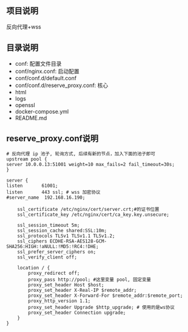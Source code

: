 
## 项目说明
反向代理+wss

## 目录说明
- conf: 配置文件目录
- conf/nginx.conf: 启动配置
- conf/conf.d/default.conf
- conf/conf.d/reserve_proxy.conf: 核心
- html
- logs
- openssl
- docker-compose.yml
- README.md


## reserve_proxy.conf说明
```text
# 反向代理 ip 池子, 轮询方式, 后续有新的节点，加入下面的池子即可
upstream pool {
server 10.0.0.13:51001 weight=10 max_fails=2 fail_timeout=30s;
}

server {
listen       61001;
listen       443 ssl; # wss 加密协议
#server_name  192.168.16.190;

    ssl_certificate /etc/nginx/cert/server.crt;#的证书位置
    ssl_certificate_key /etc/nginx/cert/ca_key.key.unsecure;

    ssl_session_timeout 5m;
    ssl_session_cache shared:SSL:10m;
    ssl_protocols TLSv1 TLSv1.1 TLSv1.2;
    ssl_ciphers ECDHE-RSA-AES128-GCM-SHA256:HIGH:!aNULL:!MD5:!RC4:!DHE;
    ssl_prefer_server_ciphers on;
    ssl_verify_client off;

    location / {
        proxy_redirect off;
        proxy_pass http://pool; #这里变量 pool, 固定变量
        proxy_set_header Host $host;
        proxy_set_header X-Real-IP $remote_addr;
        proxy_set_header X-Forward-For $remote_addr:$remote_port;
        proxy_http_version 1.1;
        proxy_set_header Upgrade $http_upgrade; # 使用的是ws协议
        proxy_set_header Connection upgrade;
    }
}
```
